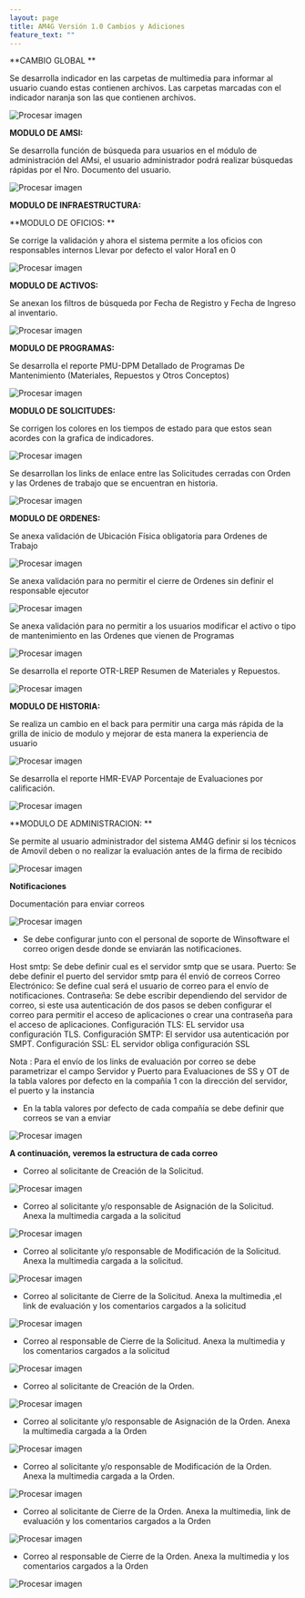 ```yaml
---
layout: page
title: AM4G Versión 1.0 Cambios y Adiciones
feature_text: ""
---
```

**CAMBIO GLOBAL**


Se desarrolla indicador en las carpetas de multimedia para informar al usuario cuando estas contienen archivos. Las carpetas marcadas con el indicador naranja son las que contienen archivos.

![Procesar imagen](https://ayuda.winsoftware.com.co/assets/images/Version1.0/Imagen1.png)


**MODULO DE AMSI:**

Se desarrolla función de búsqueda para usuarios en el módulo de administración del AMsi, el usuario administrador podrá realizar búsquedas rápidas por el Nro. Documento del usuario.

![Procesar imagen](https://ayuda.winsoftware.com.co/assets/images/Version1.0/Imagen2.png)

**MODULO DE INFRAESTRUCTURA:**


**MODULO DE OFICIOS:**

Se corrige la validación y ahora el sistema permite a los oficios con responsables internos
Llevar por defecto el valor Hora1 en 0

![Procesar imagen](https://ayuda.winsoftware.com.co/assets/images/Version1.0/Imagen3.png)


**MODULO DE ACTIVOS:**


Se anexan los filtros de búsqueda por Fecha de Registro y Fecha de Ingreso al inventario.





![Procesar imagen](https://ayuda.winsoftware.com.co/assets/images/Version1.0/Imagen4.png)

**MODULO DE PROGRAMAS:**

Se desarrolla el reporte PMU-DPM Detallado de Programas De Mantenimiento (Materiales, Repuestos y Otros Conceptos)



![Procesar imagen](https://ayuda.winsoftware.com.co/assets/images/Version1.0/Imagen5.png)

**MODULO DE SOLICITUDES:**

Se corrigen los colores en los tiempos de estado para que estos sean acordes con la grafica de indicadores.


![Procesar imagen](https://ayuda.winsoftware.com.co/assets/images/Version1.0/Imagen6.png)

Se desarrollan los links de enlace entre las Solicitudes cerradas con Orden y las Ordenes de trabajo que se encuentran en historia.


![Procesar imagen](https://ayuda.winsoftware.com.co/assets/images/Version1.0/Imagen7.png)

**MODULO DE ORDENES:**

Se anexa validación de Ubicación Física obligatoria para Ordenes de Trabajo

![Procesar imagen](https://ayuda.winsoftware.com.co/assets/images/Version1.0/Imagen8.png)


Se anexa validación para no permitir el cierre de Ordenes sin definir el responsable ejecutor



![Procesar imagen](https://ayuda.winsoftware.com.co/assets/images/Version1.0/Imagen9.png)

Se anexa validación para no permitir a los usuarios modificar el activo o tipo de mantenimiento en las Ordenes que vienen de Programas

![Procesar imagen](https://ayuda.winsoftware.com.co/assets/images/Version1.0/Imagen10.png)

Se desarrolla el reporte OTR-LREP Resumen de Materiales y Repuestos.


![Procesar imagen](https://ayuda.winsoftware.com.co/assets/images/Version1.0/Imagen11.png)

**MODULO DE HISTORIA:**

Se realiza un cambio en el back para permitir una carga más rápida de la grilla de inicio de modulo y mejorar de esta manera la experiencia de usuario
 
![Procesar imagen](https://ayuda.winsoftware.com.co/assets/images/Version1.0/Imagen12.png)

Se desarrolla el reporte HMR-EVAP Porcentaje de Evaluaciones por calificación.

![Procesar imagen](https://ayuda.winsoftware.com.co/assets/images/Version1.0/Imagen13.png)





**MODULO DE ADMINISTRACION: **

Se permite al usuario administrador del sistema AM4G definir si los técnicos de Amovil deben 
o no realizar la evaluación antes de la firma de recibido 


![Procesar imagen](https://ayuda.winsoftware.com.co/assets/images/Version1.0/Imagen14.png)


**Notificaciones**

Documentación para enviar correos

![Procesar imagen](https://ayuda.winsoftware.com.co/assets/images/Version1.0/Imagen15.png)

 - Se debe configurar junto con el personal de soporte de Winsoftware el correo origen desde donde se enviarán las notificaciones. 


Host smtp: Se debe definir cual es el servidor smtp que se usara.
Puerto: Se debe definir el puerto del servidor smtp para él envió de correos
Correo Electrónico: Se define cual será el usuario de correo para el envío de notificaciones.
Contraseña: Se debe escribir dependiendo del servidor de correo, si este usa autenticación de dos pasos se deben configurar el correo para permitir el acceso de aplicaciones o crear una contraseña para el acceso de aplicaciones.
Configuración TLS: EL servidor usa configuración TLS.
Configuración SMTP: El servidor usa autenticación por SMPT.
Configuración SSL: EL servidor obliga configuración SSL

Nota : Para el envío de los links de evaluación por correo se debe parametrizar el campo Servidor y Puerto para Evaluaciones de SS y OT de la tabla valores por defecto en la compañía 1 con la dirección del servidor, el puerto y la instancia 


- En la tabla valores por defecto de cada compañía se debe definir que correos se van a enviar 

![Procesar imagen](https://ayuda.winsoftware.com.co/assets/images/Version1.0/Imagen16.png)

**A continuación, veremos la estructura de cada correo**

- Correo al solicitante de Creación de la Solicitud.



![Procesar imagen](https://ayuda.winsoftware.com.co/assets/images/Version1.0/Imagen17.png)

- Correo al solicitante y/o responsable de Asignación de la Solicitud. 
Anexa la multimedia cargada a la solicitud 

![Procesar imagen](https://ayuda.winsoftware.com.co/assets/images/Version1.0/Imagen18.png)

- Correo al solicitante y/o responsable de Modificación de la Solicitud. Anexa la multimedia cargada a la solicitud.

![Procesar imagen](https://ayuda.winsoftware.com.co/assets/images/Version1.0/Imagen19.png)


- ﻿Correo al solicitante de Cierre de la Solicitud. Anexa la multimedia ,el link de evaluación y los comentarios cargados a la solicitud  

![Procesar imagen](https://ayuda.winsoftware.com.co/assets/images/Version1.0/Imagen20.png)


- Correo al responsable de Cierre de la Solicitud. Anexa la multimedia y los comentarios cargados a la solicitud

![Procesar imagen](https://ayuda.winsoftware.com.co/assets/images/Version1.0/Imagen21.png)


- Correo al solicitante de Creación de la Orden. 

![Procesar imagen](https://ayuda.winsoftware.com.co/assets/images/Version1.0/Imagen22.png)

- Correo al solicitante y/o responsable de Asignación de la Orden. 
Anexa la multimedia cargada a la Orden 

![Procesar imagen](https://ayuda.winsoftware.com.co/assets/images/Version1.0/Imagen23.png)

- Correo al solicitante y/o responsable de Modificación de la Orden. 
Anexa la multimedia cargada a la Orden. 

![Procesar imagen](https://ayuda.winsoftware.com.co/assets/images/Version1.0/Imagen24.png)

- Correo al solicitante de Cierre de la Orden. Anexa la multimedia, link de evaluación y los comentarios cargados a la Orden  

![Procesar imagen](https://ayuda.winsoftware.com.co/assets/images/Version1.0/Imagen25.png)

- Correo al responsable de Cierre de la Orden. Anexa la multimedia y los comentarios cargados a la Orden 

![Procesar imagen](https://ayuda.winsoftware.com.co/assets/images/Version1.0/Imagen26.png)










